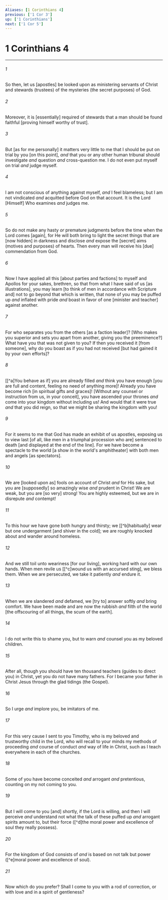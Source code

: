 ```yaml
---
Aliases: [1 Corinthians 4]
previous: ['1 Cor 3']
up: ['1 Corinthians']
next: ['1 Cor 5']
---
```

# 1 Corinthians 4

***














###### 1 






So then, let us [apostles] be looked upon as ministering servants of Christ and stewards (trustees) of the mysteries (the secret purposes) of God. 













###### 2 






Moreover, it is [essentially] required of stewards that a man should be found faithful [proving himself worthy of trust]. 













###### 3 






But [as for me personally] it matters very little to me that I should be put on trial by you [on this point], _and_ that you or any other human tribunal should investigate _and_ question _and_ cross-question me. I do not even put myself on trial _and_ judge myself. 













###### 4 






I am not conscious of anything against myself, _and_ I feel blameless; but I am not vindicated _and_ acquitted before God on that account. It is the Lord [Himself] Who examines _and_ judges me. 













###### 5 






So do not make any hasty _or_ premature judgments before the time when the Lord comes [again], for He will both bring to light the secret things that are [now hidden] in darkness and disclose _and_ expose the [secret] aims (motives and purposes) of hearts. Then every man will receive his [due] commendation from God. 













###### 6 






Now I have applied all this [about parties and factions] to myself and Apollos for your sakes, brethren, so that from what I have said of us [as illustrations], you may learn [to think of men in accordance with Scripture and] not to go beyond that which is written, that none of you may be puffed up _and_ inflated with pride _and_ boast in favor of one [minister and teacher] against another. 













###### 7 






For who separates you from the others [as a faction leader]? [Who makes you superior and sets you apart from another, giving you the preeminence?] What have you that was not given to you? If then you received it [from someone], why do you boast as if you had not received [but had gained it by your own efforts]? 













###### 8 






[[^a]You behave as if] you are already filled _and_ think you have enough [you are full and content, feeling no need of anything more]! Already you have become rich [in spiritual gifts and graces]! [Without any counsel or instruction from us, in your conceit], you have ascended your thrones _and_ come into your kingdom without including us! And would that it were true _and_ that you did reign, so that we might be sharing the kingdom with you! 













###### 9 






For it seems to me that God has made an exhibit of us apostles, exposing us to view last [of all, like men in a triumphal procession who are] sentenced to death [and displayed at the end of the line]. For we have become a spectacle to the world [a show in the world's amphitheater] with both men and angels [as spectators]. 













###### 10 






We are [looked upon as] fools on account of Christ _and_ for His sake, but you are [supposedly] so amazingly wise _and_ prudent in Christ! We are weak, but you are [so very] strong! You are highly esteemed, but we are in disrepute _and_ contempt! 













###### 11 






To this hour we have gone both hungry and thirsty; we [[^b]habitually] wear but one undergarment [and shiver in the cold]; we are roughly knocked about and wander around homeless. 













###### 12 






And we still toil unto weariness [for our living], working hard with our own hands. When men revile us [[^c]wound us with an accursed sting], we bless them. When we are persecuted, we take it patiently _and_ endure it. 













###### 13 






When we are slandered _and_ defamed, we [try to] answer softly _and_ bring comfort. We have been made and are now the rubbish _and_ filth of the world [the offscouring of all things, the scum of the earth]. 













###### 14 






I do not write this to shame you, but to warn _and_ counsel you as my beloved children. 













###### 15 






After all, though you should have ten thousand teachers (guides to direct you) in Christ, yet you do not have many fathers. For I became your father in Christ Jesus through the glad tidings (the Gospel). 













###### 16 






So I urge _and_ implore you, be imitators of me. 













###### 17 






For this very cause I sent to you Timothy, who is my beloved and trustworthy child in the Lord, who will recall to your minds my methods of proceeding _and_ course of conduct _and_ way of life in Christ, such as I teach everywhere in each of the churches. 













###### 18 






Some of you have become conceited _and_ arrogant _and_ pretentious, counting on my not coming to you. 













###### 19 






But I will come to you [and] shortly, if the Lord is willing, and then I will perceive _and_ understand not what the talk of these puffed up _and_ arrogant spirits amount to, but their force ([^d]the moral power and excellence of soul they really possess). 













###### 20 






For the kingdom of God consists of _and_ is based on not talk but power ([^e]moral power and excellence of soul). 













###### 21 






Now which do you prefer? Shall I come to you with a rod of correction, or with love and in a spirit of gentleness?
